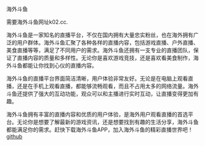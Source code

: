 海外斗鱼

需要海外斗鱼网址k02.cc.

海外斗鱼是一家知名的直播平台，不仅在国内拥有大量忠实粉丝，也在海外拥有广泛的用户群体。海外斗鱼汇聚了各种各样的直播内容，包括游戏直播、户外直播、美食直播等等，满足了不同用户的需求。海外斗鱼还拥有一支专业的直播团队，保证了直播内容的质量和多样性。无论你是喜欢游戏竞技，还是喜欢看美食制作，海外斗鱼都能让你找到心仪的直播内容。

海外斗鱼的直播平台界面简洁清晰，用户体验非常友好。无论是在电脑上观看直播，还是在手机上观看直播，都能够流畅观看，而且不占用太多的网络流量。海外斗鱼还提供了强大的互动功能，观众可以和主播进行实时互动，让直播变得更加有趣。

海外斗鱼拥有丰富的直播内容和优质的用户体验，是海外用户观看直播的首选平台。无论你是想要了解最新的游戏资讯，还是想要找到有趣的生活分享，海外斗鱼都能满足你的需求。赶快下载海外斗鱼APP，加入海外斗鱼的精彩直播世界吧！[github](https://github.com)
